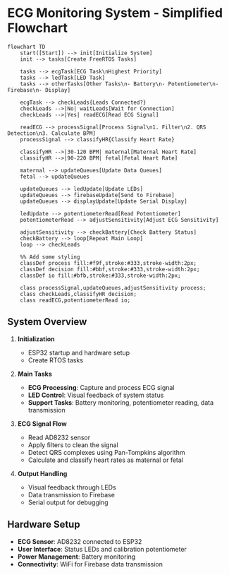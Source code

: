 # ECG Monitoring System - Simplified Flowchart

```mermaid
flowchart TD
    start([Start]) --> init[Initialize System]
    init --> tasks[Create FreeRTOS Tasks]
    
    tasks --> ecgTask[ECG Task\nHighest Priority]
    tasks --> ledTask[LED Task]
    tasks --> otherTasks[Other Tasks\n- Battery\n- Potentiometer\n- Firebase\n- Display]
    
    ecgTask --> checkLeads{Leads Connected?}
    checkLeads -->|No| waitLeads[Wait for Connection]
    checkLeads -->|Yes| readECG[Read ECG Signal]
    
    readECG --> processSignal[Process Signal\n1. Filter\n2. QRS Detection\n3. Calculate BPM]
    processSignal --> classifyHR{Classify Heart Rate}
    
    classifyHR -->|30-120 BPM| maternal[Maternal Heart Rate]
    classifyHR -->|90-220 BPM| fetal[Fetal Heart Rate]
    
    maternal --> updateQueues[Update Data Queues]
    fetal --> updateQueues
    
    updateQueues --> ledUpdate[Update LEDs]
    updateQueues --> firebaseUpdate[Send to Firebase]
    updateQueues --> displayUpdate[Update Serial Display]
    
    ledUpdate --> potentiometerRead[Read Potentiometer]
    potentiometerRead --> adjustSensitivity[Adjust ECG Sensitivity]
    
    adjustSensitivity --> checkBattery[Check Battery Status]
    checkBattery --> loop[Repeat Main Loop]
    loop --> checkLeads
    
    %% Add some styling
    classDef process fill:#f9f,stroke:#333,stroke-width:2px;
    classDef decision fill:#bbf,stroke:#333,stroke-width:2px;
    classDef io fill:#bfb,stroke:#333,stroke-width:2px;
    
    class processSignal,updateQueues,adjustSensitivity process;
    class checkLeads,classifyHR decision;
    class readECG,potentiometerRead io;
```

## System Overview

1. **Initialization**
   - ESP32 startup and hardware setup
   - Create RTOS tasks

2. **Main Tasks**
   - **ECG Processing**: Capture and process ECG signal
   - **LED Control**: Visual feedback of system status
   - **Support Tasks**: Battery monitoring, potentiometer reading, data transmission

3. **ECG Signal Flow**
   - Read AD8232 sensor
   - Apply filters to clean the signal
   - Detect QRS complexes using Pan-Tompkins algorithm
   - Calculate and classify heart rates as maternal or fetal

4. **Output Handling**
   - Visual feedback through LEDs
   - Data transmission to Firebase
   - Serial output for debugging

## Hardware Setup

- **ECG Sensor**: AD8232 connected to ESP32
- **User Interface**: Status LEDs and calibration potentiometer
- **Power Management**: Battery monitoring
- **Connectivity**: WiFi for Firebase data transmission 